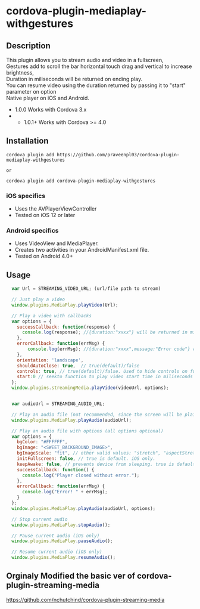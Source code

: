 # cordova-plugin-mediaplay-withgestures

## Description

This plugin allows you to stream audio and video in a fullscreen, <br>
Gestures add to scroll the bar horizontal touch drag and vertical to increase brightness,<br>
Duration in miliseconds will be returned on ending play. <br>
You can resume video using the duration returned by passing it to "start" parameter on option<br>
Native player on iOS and Android.

* 1.0.0 Works with Cordova 3.x
* * 1.0.1+ Works with Cordova >= 4.0


## Installation

```
cordova plugin add https://github.com/praveenpl03/cordova-plugin-mediaplay-withgestures

or

cordova plugin add cordova-plugin-mediaplay-withgestures

```

### iOS specifics
* Uses the AVPlayerViewController
* Tested on iOS 12 or later

### Android specifics
* Uses VideoView and MediaPlayer.
* Creates two activities in your AndroidManifest.xml file.
* Tested on Android 4.0+

## Usage

```javascript
  var Url = STREAMING_VIDEO_URL; (url/file path to stream) 

  // Just play a video
  window.plugins.MediaPlay.playVideo(Url);

  // Play a video with callbacks
  var options = {
    successCallback: function(response) {
      console.log(response); //{duration:"xxxx"} will be returned in miliseconds
    },
    errorCallback: function(errMsg) {
        console.log(errMsg); //{duration:"xxxx",message:"Error code"} will be returned
    },
    orientation: 'landscape',
    shouldAutoClose: true,  // true(default)/false
    controls: true, // true(default)/false. Used to hide controls on fullscreen
    start:0 // seekto function to play video start time in miliseconds default 0 opional presently on android only
  };
  window.plugins.streamingMedia.playVideo(videoUrl, options);


  var audioUrl = STREAMING_AUDIO_URL;

  // Play an audio file (not recommended, since the screen will be plain black)
  window.plugins.MediaPlay.playAudio(audioUrl);

  // Play an audio file with options (all options optional)
  var options = {
    bgColor: "#FFFFFF",
    bgImage: "<SWEET_BACKGROUND_IMAGE>",
    bgImageScale: "fit", // other valid values: "stretch", "aspectStretch"
    initFullscreen: false, // true is default. iOS only.
    keepAwake: false, // prevents device from sleeping. true is default. Android only.
    successCallback: function() {
      console.log("Player closed without error.");
    },
    errorCallback: function(errMsg) {
      console.log("Error! " + errMsg);
    }
  };
  window.plugins.MediaPlay.playAudio(audioUrl, options);

  // Stop current audio
  window.plugins.MediaPlay.stopAudio();

  // Pause current audio (iOS only)
  window.plugins.MediaPlay.pauseAudio();

  // Resume current audio (iOS only)
  window.plugins.MediaPlay.resumeAudio();  

```

## Orginaly Modified the basic ver of cordova-plugin-streaming-media 
https://github.com/nchutchind/cordova-plugin-streaming-media
